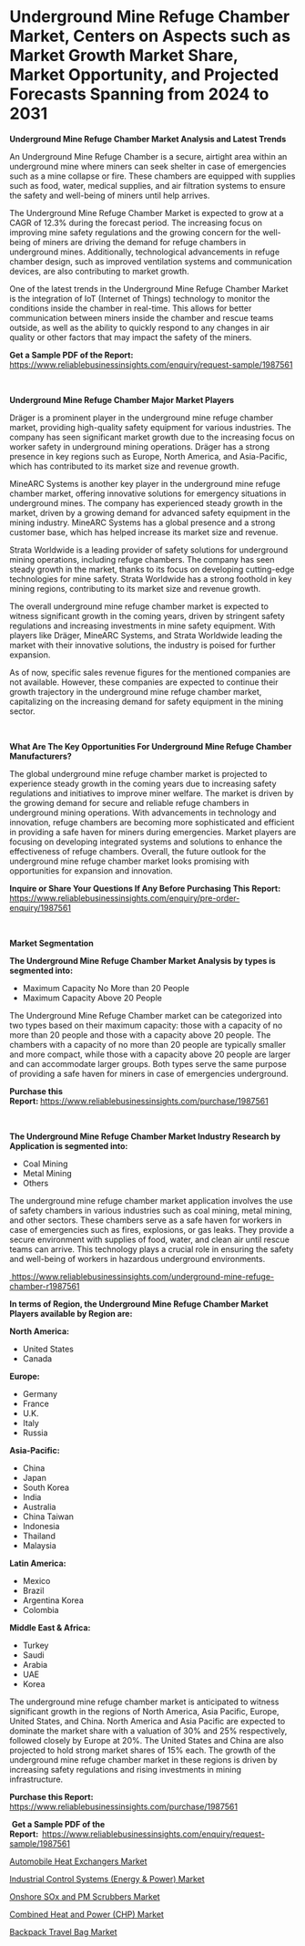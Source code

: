 <p><h1>Underground Mine Refuge Chamber Market, Centers on Aspects such as Market Growth Market Share, Market Opportunity, and Projected Forecasts Spanning from 2024 to 2031</h1></p><p><strong>Underground Mine Refuge Chamber Market Analysis and Latest Trends</strong></p>
<p><p>An Underground Mine Refuge Chamber is a secure, airtight area within an underground mine where miners can seek shelter in case of emergencies such as a mine collapse or fire. These chambers are equipped with supplies such as food, water, medical supplies, and air filtration systems to ensure the safety and well-being of miners until help arrives.</p><p>The Underground Mine Refuge Chamber Market is expected to grow at a CAGR of 12.3% during the forecast period. The increasing focus on improving mine safety regulations and the growing concern for the well-being of miners are driving the demand for refuge chambers in underground mines. Additionally, technological advancements in refuge chamber design, such as improved ventilation systems and communication devices, are also contributing to market growth.</p><p>One of the latest trends in the Underground Mine Refuge Chamber Market is the integration of IoT (Internet of Things) technology to monitor the conditions inside the chamber in real-time. This allows for better communication between miners inside the chamber and rescue teams outside, as well as the ability to quickly respond to any changes in air quality or other factors that may impact the safety of the miners.</p></p>
<p><strong>Get a Sample PDF of the Report:&nbsp;</strong> <a href="https://www.reliablebusinessinsights.com/enquiry/request-sample/1987561">https://www.reliablebusinessinsights.com/enquiry/request-sample/1987561</a></p>
<p>&nbsp;</p>
<p><strong>Underground Mine Refuge Chamber Major Market Players</strong></p>
<p><p>Dräger is a prominent player in the underground mine refuge chamber market, providing high-quality safety equipment for various industries. The company has seen significant market growth due to the increasing focus on worker safety in underground mining operations. Dräger has a strong presence in key regions such as Europe, North America, and Asia-Pacific, which has contributed to its market size and revenue growth.</p><p>MineARC Systems is another key player in the underground mine refuge chamber market, offering innovative solutions for emergency situations in underground mines. The company has experienced steady growth in the market, driven by a growing demand for advanced safety equipment in the mining industry. MineARC Systems has a global presence and a strong customer base, which has helped increase its market size and revenue.</p><p>Strata Worldwide is a leading provider of safety solutions for underground mining operations, including refuge chambers. The company has seen steady growth in the market, thanks to its focus on developing cutting-edge technologies for mine safety. Strata Worldwide has a strong foothold in key mining regions, contributing to its market size and revenue growth.</p><p>The overall underground mine refuge chamber market is expected to witness significant growth in the coming years, driven by stringent safety regulations and increasing investments in mine safety equipment. With players like Dräger, MineARC Systems, and Strata Worldwide leading the market with their innovative solutions, the industry is poised for further expansion.</p><p>As of now, specific sales revenue figures for the mentioned companies are not available. However, these companies are expected to continue their growth trajectory in the underground mine refuge chamber market, capitalizing on the increasing demand for safety equipment in the mining sector.</p></p>
<p>&nbsp;</p>
<p><strong>What Are The Key Opportunities For Underground Mine Refuge Chamber Manufacturers?</strong></p>
<p><p>The global underground mine refuge chamber market is projected to experience steady growth in the coming years due to increasing safety regulations and initiatives to improve miner welfare. The market is driven by the growing demand for secure and reliable refuge chambers in underground mining operations. With advancements in technology and innovation, refuge chambers are becoming more sophisticated and efficient in providing a safe haven for miners during emergencies. Market players are focusing on developing integrated systems and solutions to enhance the effectiveness of refuge chambers. Overall, the future outlook for the underground mine refuge chamber market looks promising with opportunities for expansion and innovation.</p></p>
<p><strong>Inquire or Share Your Questions If Any Before Purchasing This Report:</strong> <a href="https://www.reliablebusinessinsights.com/enquiry/pre-order-enquiry/1987561">https://www.reliablebusinessinsights.com/enquiry/pre-order-enquiry/1987561</a></p>
<p>&nbsp;</p>
<p><strong>Market Segmentation</strong></p>
<p><strong>The Underground Mine Refuge Chamber Market Analysis by types is segmented into:</strong></p>
<p><ul><li>Maximum Capacity No More than 20 People</li><li>Maximum Capacity Above 20 People</li></ul></p>
<p><p>The Underground Mine Refuge Chamber market can be categorized into two types based on their maximum capacity: those with a capacity of no more than 20 people and those with a capacity above 20 people. The chambers with a capacity of no more than 20 people are typically smaller and more compact, while those with a capacity above 20 people are larger and can accommodate larger groups. Both types serve the same purpose of providing a safe haven for miners in case of emergencies underground.</p></p>
<p><strong>Purchase this Report:&nbsp;</strong><a href="https://www.reliablebusinessinsights.com/purchase/1987561">https://www.reliablebusinessinsights.com/purchase/1987561</a></p>
<p>&nbsp;</p>
<p><strong>The Underground Mine Refuge Chamber Market Industry Research by Application is segmented into:</strong></p>
<p><ul><li>Coal Mining</li><li>Metal Mining</li><li>Others</li></ul></p>
<p><p>The underground mine refuge chamber market application involves the use of safety chambers in various industries such as coal mining, metal mining, and other sectors. These chambers serve as a safe haven for workers in case of emergencies such as fires, explosions, or gas leaks. They provide a secure environment with supplies of food, water, and clean air until rescue teams can arrive. This technology plays a crucial role in ensuring the safety and well-being of workers in hazardous underground environments.</p></p>
<p><a href="https://www.reliablebusinessinsights.com/underground-mine-refuge-chamber-r1987561">&nbsp;https://www.reliablebusinessinsights.com/underground-mine-refuge-chamber-r1987561</a></p>
<p><strong>In terms of Region, the Underground Mine Refuge Chamber Market Players available by Region are:</strong></p>
<p>
    <p> <strong> North America: </strong>
        <ul>
            <li>United States</li>
            <li>Canada</li>
        </ul>
        </p> 
    <p> <strong> Europe: </strong>
        <ul>
            <li>Germany</li>
            <li>France</li>
            <li>U.K.</li>
            <li>Italy</li>
            <li>Russia</li>
        </ul>
        </p> 
    <p> <strong> Asia-Pacific: </strong>
        <ul>
            <li>China</li>
            <li>Japan</li>
            <li>South Korea</li>
            <li>India</li>
            <li>Australia</li>
            <li>China Taiwan</li>
            <li>Indonesia</li>
            <li>Thailand</li>
            <li>Malaysia</li>
        </ul>
        </p> 
    <p> <strong> Latin America: </strong>
        <ul>
            <li>Mexico</li>
            <li>Brazil</li>
            <li>Argentina Korea</li>
            <li>Colombia</li>
        </ul>
        </p> 
    <p> <strong> Middle East & Africa: </strong>
        <ul>
            <li>Turkey</li>
            <li>Saudi</li>
            <li>Arabia</li>
            <li>UAE</li>
            <li>Korea</li>
        </ul>
    </p>
    </p>
<p><p>The underground mine refuge chamber market is anticipated to witness significant growth in the regions of North America, Asia Pacific, Europe, United States, and China. North America and Asia Pacific are expected to dominate the market share with a valuation of 30% and 25% respectively, followed closely by Europe at 20%. The United States and China are also projected to hold strong market shares of 15% each. The growth of the underground mine refuge chamber market in these regions is driven by increasing safety regulations and rising investments in mining infrastructure.</p></p>
<p><strong>Purchase this Report: </strong><a href="https://www.reliablebusinessinsights.com/purchase/1987561">https://www.reliablebusinessinsights.com/purchase/1987561</a></p>
<p>&nbsp;<strong>Get a Sample PDF of the Report:&nbsp;&nbsp;</strong><a href="https://www.reliablebusinessinsights.com/enquiry/request-sample/1987561">https://www.reliablebusinessinsights.com/enquiry/request-sample/1987561</a></p>
<p><strong></strong></p>
<p><p><a href="https://github.com/jackPeters644/Market-Research-Report-List-1/blob/main/automobile-heat-exchangers-market.md">Automobile Heat Exchangers Market</a></p><p><a href="https://github.com/philipWlf74/Market-Research-Report-List-1/blob/main/industrial-control-systems-energy-power-market.md">Industrial Control Systems (Energy & Power) Market</a></p><p><a href="https://github.com/topanyudistiraadinugraha/Market-Research-Report-List-1/blob/main/onshore-sox-and-pm-scrubbers-market.md">Onshore SOx and PM Scrubbers Market</a></p><p><a href="https://github.com/BryceTownsendr/Market-Research-Report-List-6/blob/main/combined-heat-and-power-chp-market.md">Combined Heat and Power (CHP) Market</a></p><p><a href="https://medium.com/@othaleffler2008/backpack-travel-bag-market-industry-trends-and-forecast-for-period-from-2024-to-2031-9553be8ae27a">Backpack Travel Bag Market</a></p></p>